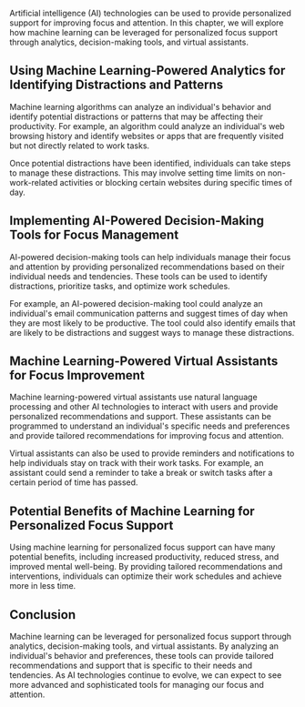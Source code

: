 
Artificial intelligence (AI) technologies can be used to provide personalized support for improving focus and attention. In this chapter, we will explore how machine learning can be leveraged for personalized focus support through analytics, decision-making tools, and virtual assistants.

Using Machine Learning-Powered Analytics for Identifying Distractions and Patterns
----------------------------------------------------------------------------------

Machine learning algorithms can analyze an individual's behavior and identify potential distractions or patterns that may be affecting their productivity. For example, an algorithm could analyze an individual's web browsing history and identify websites or apps that are frequently visited but not directly related to work tasks.

Once potential distractions have been identified, individuals can take steps to manage these distractions. This may involve setting time limits on non-work-related activities or blocking certain websites during specific times of day.

Implementing AI-Powered Decision-Making Tools for Focus Management
------------------------------------------------------------------

AI-powered decision-making tools can help individuals manage their focus and attention by providing personalized recommendations based on their individual needs and tendencies. These tools can be used to identify distractions, prioritize tasks, and optimize work schedules.

For example, an AI-powered decision-making tool could analyze an individual's email communication patterns and suggest times of day when they are most likely to be productive. The tool could also identify emails that are likely to be distractions and suggest ways to manage these distractions.

Machine Learning-Powered Virtual Assistants for Focus Improvement
-----------------------------------------------------------------

Machine learning-powered virtual assistants use natural language processing and other AI technologies to interact with users and provide personalized recommendations and support. These assistants can be programmed to understand an individual's specific needs and preferences and provide tailored recommendations for improving focus and attention.

Virtual assistants can also be used to provide reminders and notifications to help individuals stay on track with their work tasks. For example, an assistant could send a reminder to take a break or switch tasks after a certain period of time has passed.

Potential Benefits of Machine Learning for Personalized Focus Support
---------------------------------------------------------------------

Using machine learning for personalized focus support can have many potential benefits, including increased productivity, reduced stress, and improved mental well-being. By providing tailored recommendations and interventions, individuals can optimize their work schedules and achieve more in less time.

Conclusion
----------

Machine learning can be leveraged for personalized focus support through analytics, decision-making tools, and virtual assistants. By analyzing an individual's behavior and preferences, these tools can provide tailored recommendations and support that is specific to their needs and tendencies. As AI technologies continue to evolve, we can expect to see more advanced and sophisticated tools for managing our focus and attention.
